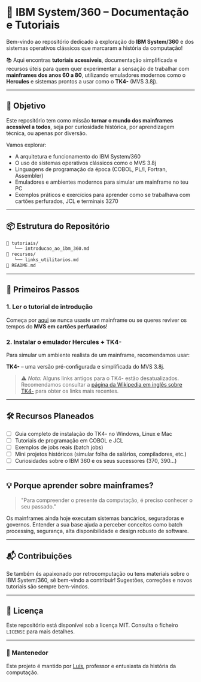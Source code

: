 # 🧠 IBM System/360 – Documentação e Tutoriais

Bem-vindo ao repositório dedicado à exploração do **IBM System/360** e dos sistemas operativos clássicos que marcaram a história da computação!

📚 Aqui encontras **tutoriais acessíveis**, documentação simplificada e recursos úteis para quem quer experimentar a sensação de trabalhar com **mainframes dos anos 60 a 80**, utilizando emuladores modernos como o **Hercules** e sistemas prontos a usar como o **TK4-** (MVS 3.8j).

---

## 🎯 Objetivo

Este repositório tem como missão **tornar o mundo dos mainframes acessível a todos**, seja por curiosidade histórica, por aprendizagem técnica, ou apenas por diversão.

Vamos explorar:

- A arquitetura e funcionamento do IBM System/360
- O uso de sistemas operativos clássicos como o MVS 3.8j
- Linguagens de programação da época (COBOL, PL/I, Fortran, Assembler)
- Emuladores e ambientes modernos para simular um mainframe no teu PC
- Exemplos práticos e exercícios para aprender como se trabalhava com cartões perfurados, JCL e terminais 3270

---

## 📦 Estrutura do Repositório

```bash
📁 tutoriais/
   └── introducao_ao_ibm_360.md
📁 recursos/
   └── links_utilitarios.md
📄 README.md
```

---

## 🚀 Primeiros Passos

### 1. Ler o tutorial de introdução
Começa por [aqui](tutoriais/introducao_ao_ibm_360.md) se nunca usaste um mainframe ou se queres reviver os tempos do **MVS em cartões perfurados**!

### 2. Instalar o emulador Hercules + TK4-
Para simular um ambiente realista de um mainframe, recomendamos usar:

**TK4-** – uma versão pré-configurada e simplificada do MVS 3.8j.  
> ⚠️ *Nota:* Alguns links antigos para o TK4- estão desatualizados. Recomendamos consultar a [página da Wikipedia em inglês sobre TK4-](https://en.wikipedia.org/wiki/TK4-) para obter os links mais recentes.

---

## 🛠️ Recursos Planeados

- [ ] Guia completo de instalação do TK4- no Windows, Linux e Mac
- [ ] Tutoriais de programação em COBOL e JCL
- [ ] Exemplos de jobs reais (batch jobs)
- [ ] Mini projetos históricos (simular folha de salários, compiladores, etc.)
- [ ] Curiosidades sobre o IBM 360 e os seus sucessores (370, 390…)

---

## 💡 Porque aprender sobre mainframes?

> "Para compreender o presente da computação, é preciso conhecer o seu passado."

Os mainframes ainda hoje executam sistemas bancários, seguradoras e governos. Entender a sua base ajuda a perceber conceitos como batch processing, segurança, alta disponibilidade e design robusto de software.

---

## 📬 Contribuições

Se também és apaixonado por retrocomputação ou tens materiais sobre o IBM System/360, sê bem-vindo a contribuir! Sugestões, correções e novos tutoriais são sempre bem-vindos.

---

## 📘 Licença

Este repositório está disponível sob a licença MIT. Consulta o ficheiro `LICENSE` para mais detalhes.

---

### 🎩 Mantenedor

Este projeto é mantido por [Luís](https://github.com/luiscunhacsc), professor e entusiasta da história da computação.
